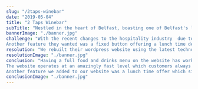 ```yaml
---
slug: "/2taps-winebar"
date: "2019-05-04"
title: "2 Taps Winebar"
subTitle: "Nestled in the heart of Belfast, boasting one of Belfast's largest outdoor dining experiences. 2Taps is the perfect place to meet, relax, share food and soak up the atmosphere"
bannerImage: "./banner.jpg"
challenge: "With the recent changes to the hospitality industry  due to Covid, 2Taps WineBar approached us to improve their website and provide their customers a place to view their menus online. They were doing away with food & drinks menus and would now use the website as their full menu. Customers now scan a QR code on arrival which directs them straight to the menu page on the website. The website had to run fast and responsive to mobile phone layouts. <br/>
Another feature they wanted was a fixed button offering a lunch time deal. The offer must be placed on the top right-hand side of the website."
resolution: "We rebuilt their wordpress website using the latest technologies, ReactJS & Gatsby. These are great for building app like websites which load up quickly and give the website an app like feel where you click a link and the page loads almost instantaneously.  The menu section was one of the most important pages for the website. We worked on the overall experience on using the menu, giving users easy buttons at the top and bottom of the menu to ensure they can browse through their menu with ease. "
resolutionImage: "./banner.jpg"
conclusion: "Having a full food and drinks menu on the website has worked extremely well for us. Now customers can not only access our menu when dining but also at home or work for example. 
The website operates at an amazingly fast level which customers always give great feed back on. Using QR codes on arrival directing them to our website and menus is very handy. If you decide to change something that maybe is not selling well or have run out of a certain item, you can just take it off the menu straight away. Saving time and printing costs. Great for marketing your business, updating your website, adding new items and offers, pushing best sellers.
Another feature we added to our website was a lunch time offer which sits on the top right of the screen, once entering the website. This meant for example if customers were having dinner, they would also see our lunchtime deal and could plan to come back for lunch a day."
conclusionImage: "./banner.jpg"
---
```

